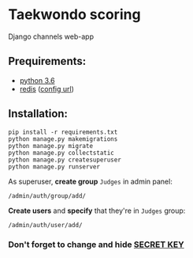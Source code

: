 # Taekwondo scoring

Django channels web-app

## Prequirements:

- [python 3.6](https://www.python.org/downloads/)
- [redis](https://redis.io/download) ([config url](https://github.com/van4oza/taekwondo/blob/e6de2490c741d6549d76272d6e083aeeff56a8da/taekwondo/settings.py#L79))

## Installation:

```
pip install -r requirements.txt
python manage.py makemigrations
python manage.py migrate
python manage.py collectstatic
python manage.py createsuperuser
python manage.py runserver
```

As superuser, **create group** `Judges` in admin panel:

`/admin/auth/group/add/`

**Create users** and **specify** that they're in `Judges` group:

`/admin/auth/user/add/`

### Don't forget to change and hide [SECRET KEY](https://github.com/van4oza/taekwondo/blob/33fc64a2354980045655222574c6cd9cf7ae39f8/taekwondo/settings.py#L23)